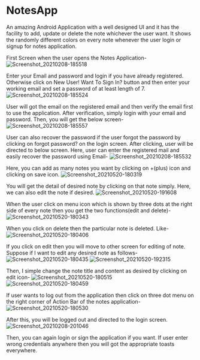 # NotesApp
An amazing Android Application with a well designed UI and it has the facility to  add, update or delete the note whichever the user want. It shows the randomly different colors on every note whenever the user login or signup for notes application.


First Screen when the user opens the Notes Application-
![Screenshot_20210208-185518](https://user-images.githubusercontent.com/64889275/107226435-266c1200-6a40-11eb-8d68-6570b0a6b429.png)


Enter your Email and password and login if you have already registered.
Otherwise click on New User! Want To Sign In? button and then enter your working email and set a password of at least length of 7.
![Screenshot_20210208-185524](https://user-images.githubusercontent.com/64889275/107226861-aabe9500-6a40-11eb-9c30-ad1272ed7c28.png)


User will got the email on the registered email and then verify the email first to use the application. After verification, simply login with your email and password. Then, you will get the below screen-
![Screenshot_20210208-185557](https://user-images.githubusercontent.com/64889275/107227239-2a4c6400-6a41-11eb-9974-471ee5587e0c.png)


User can also recover the password if the user forgot the password by clicking on forgot password? on the login screen. After clicking, user will be directed to below screen. Here, user can enter the registered mail and easily recover the password using Email-
![Screenshot_20210208-185532](https://user-images.githubusercontent.com/64889275/107237552-de072100-6a4c-11eb-9ed9-6ac426f90045.png)


Here, you can add as many notes you want by clicking on +(plus) icon and clicking on save icon.
![Screenshot_20210520-180319](https://user-images.githubusercontent.com/64889275/118981605-24e3ab80-b998-11eb-9e3d-f381aa0c0334.png)


You will get the detail of desired note by clicking on that note simply. Here, we can also edit the note if desired.
![Screenshot_20210520-191608](https://user-images.githubusercontent.com/64889275/118990258-582a3880-b9a0-11eb-917d-be8629219905.png)


When the user click on menu icon which is shown by three dots at the right side of every note then you get the two functions(edit and delete)-
![Screenshot_20210520-180343](https://user-images.githubusercontent.com/64889275/118988995-4d22d880-b99f-11eb-9df5-c264d8087e9a.png)


When you click on delete then the particular note is deleted. Like-
![Screenshot_20210520-180406](https://user-images.githubusercontent.com/64889275/118989080-5f047b80-b99f-11eb-86ed-bb0584128035.png)


If you click on edit then you will move to other screen for editing of note. Suppose if I want to edit any desired note as follows-
![Screenshot_20210520-180435](https://user-images.githubusercontent.com/64889275/118990637-afc8a400-b9a0-11eb-81b8-498d1ad53965.png)
![Screenshot_20210520-192315](https://user-images.githubusercontent.com/64889275/118990992-fae2b700-b9a0-11eb-8436-9bf44232bb56.png)


Then, I simple change the note title and content as desired by clicking on edit icon-
![Screenshot_20210520-180515](https://user-images.githubusercontent.com/64889275/118982107-b81ce100-b998-11eb-9612-e3f4ab7ce634.png)
![Screenshot_20210520-180459](https://user-images.githubusercontent.com/64889275/118982136-c10db280-b998-11eb-9cf4-8f4279993105.png)


If user wants to log out from the application then click on three dot menu on the right corner of Action Bar of the notes application-
![Screenshot_20210520-180530](https://user-images.githubusercontent.com/64889275/118980590-3a0c0a80-b997-11eb-878b-139bc7c50e9f.png)


After this, you will be logged out and directed to the login screen.
![Screenshot_20210208-201046](https://user-images.githubusercontent.com/64889275/107234644-e27e0a80-6a49-11eb-8e9e-6db0c5cc278e.png)


Then, you can again login or sign the application if you want.
If user enter wrong credentials anywhere then you will got the appropriate toasts everywhere.



